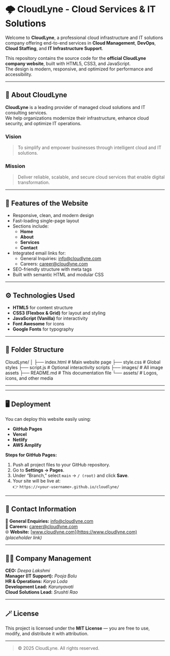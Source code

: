 # 🌩️ CloudLyne - Cloud Services & IT Solutions

Welcome to **CloudLyne**, a professional cloud infrastructure and IT solutions company offering end-to-end services in **Cloud Management**, **DevOps**, **Cloud Staffing**, and **IT Infrastructure Support**.

This repository contains the source code for the **official CloudLyne company website**, built with HTML5, CSS3, and JavaScript.  
The design is modern, responsive, and optimized for performance and accessibility.

---

## 🏢 About CloudLyne

**CloudLyne** is a leading provider of managed cloud solutions and IT consulting services.  
We help organizations modernize their infrastructure, enhance cloud security, and optimize IT operations.

### **Vision**
> To simplify and empower businesses through intelligent cloud and IT solutions.

### **Mission**
> Deliver reliable, scalable, and secure cloud services that enable digital transformation.

---

## 🧩 Features of the Website

- Responsive, clean, and modern design
- Fast-loading single-page layout
- Sections include:
  - **Home**
  - **About**
  - **Services**
  - **Contact**
- Integrated email links for:
  - General Inquiries: [info@cloudlyne.com](mailto:info@cloudlyne.com)
  - Careers: [career@cloudlyne.com](mailto:career@cloudlyne.com)
- SEO-friendly structure with meta tags
- Built with semantic HTML and modular CSS

---

## ⚙️ Technologies Used

- **HTML5** for content structure  
- **CSS3 (Flexbox & Grid)** for layout and styling  
- **JavaScript (Vanilla)** for interactivity  
- **Font Awesome** for icons  
- **Google Fonts** for typography  

---

## 📂 Folder Structure

CloudLyne/
│
├── index.html # Main website page
├── style.css # Global styles
├── script.js # Optional interactivity scripts
├── images/ # All image assets
├── README.md # This documentation file
└── assets/ # Logos, icons, and other media

---


---

## 🖥️ Deployment

You can deploy this website easily using:
- **GitHub Pages**
- **Vercel**
- **Netlify**
- **AWS Amplify**

**Steps for GitHub Pages:**
1. Push all project files to your GitHub repository.  
2. Go to **Settings → Pages**.  
3. Under “Branch,” select `main` → `/ (root)` and click **Save**.  
4. Your site will be live at:  
   👉 `https://<your-username>.github.io/cloudlyne/`

---

## 📧 Contact Information

📩 **General Enquiries:** [info@cloudlyne.com](mailto:info@cloudlyne.com)  
💼 **Careers:** [career@cloudlyne.com](mailto:career@cloudlyne.com)  
🌐 **Website:** [www.cloudlyne.com](https://www.cloudlyne.com) *(placeholder link)*  

---

## 👩‍💼 Company Management

**CEO:** *Deepa Lakshmi*  
**Manager (IT Support):** *Pooja Bolu*  
**HR & Operations:** *Karya Loda*  
**Development Lead:** *Karunyavati*  
**Cloud Solutions Lead:** *Srushti Rao*

---

## 🪄 License

This project is licensed under the **MIT License** — you are free to use, modify, and distribute it with attribution.

---

> © 2025 CloudLyne. All rights reserved.
